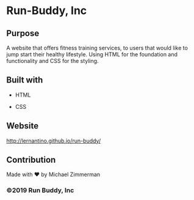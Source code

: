 # Run-Buddy, Inc


## Purpose 
A website that offers fitness training services, to users that would like to jump start their healthy lifestyle. Using HTML for the foundation and functionality and CSS for the styling.



## Built with

* HTML

* CSS 



## Website 

http://lernantino.github.io/run-buddy/



## Contribution

Made with ❤️ by Michael Zimmerman


### ©️2019 Run Buddy, Inc
